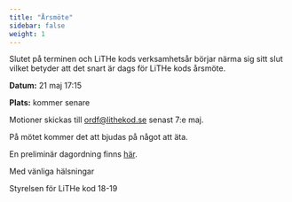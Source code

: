 ```yaml
---
title: "Årsmöte"
sidebar: false
weight: 1
---
```


Slutet på terminen och LiTHe kods verksamhetsår börjar närma sig sitt slut vilket betyder att det snart är dags för LiTHe kods årsmöte.

**Datum:** 21 maj 17:15

**Plats:** kommer senare

Motioner skickas till ordf@lithekod.se senast 7:e maj.

På mötet kommer det att bjudas på något att äta.

En preliminär dagordning finns [här](https://docs.google.com/document/d/1a4Kv3zqiTC2J5wOEc9v4cjILBry7Ig76yOisZNrqY_8/edit#heading=h.kf163ghuhc6a).

Med vänliga hälsningar

Styrelsen för LiTHe kod 18-19
